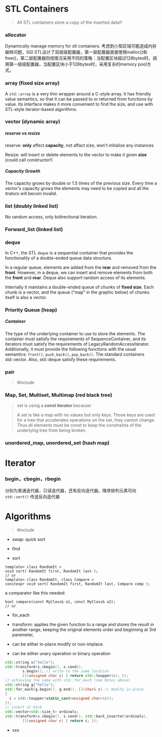 # STL Containers

> All STL containers store a copy of the inserted data!!

### allocator

Dynamically manage memory for stl containers. 考虑到小型区域可能造成内存破碎问题，SGI STL设计了双层级配置器，第一层配置器直接使用malloc()和free()，第二层配置器则视情况采用不同的策略：当配置区块超过128bytes时，调用第一层级配置器，当配置区块小于128bytes时，采用复杂的memory pool方式。

### array (fixed size array)

A `std::array` is a very thin wrapper around a C-style array. It has friendly value semantics, so that it can be passed to or returned from functions by value. Its interface makes it more convenient to find the size, and use with STL-style iterator-based algorithms.

### vector (dynamic array)

##### reserve vs resize

reserve: **only** affect **capacity**, not affact size, won't initialize any instances

Resize: will insert or delete elements to the vector to make it given **size** (could call constructor!)

##### Capacity Growth

The capacity grows by double or 1.5 times of the previous size. Every time a vector's capacity grows the elements may need to be copied and all the itrators will becom invalid.

### list (doubly linked list)

No random access, only bidirectional iteration.

### Forward_list (linked list)

### deque

In C++, the STL `deque` is a sequential container that provides the functionality of a double-ended queue data structure.

In a regular queue, elements are added from the **rear** and removed from the **front**. However, in a deque, we can insert and remove elements from both the **front** and **rear**. Deque also support random access of its elements.

Internally it maintains a double-ended queue of *chunks* of **fixed size**. Each chunk is a vector, and the queue (“map” in the graphic below) of chunks itself is also a vector.

### Priority Queue (heap)

##### Container

The type of the underlying container to use to store the elements. The container must satisfy the requirements of SequenceContainer, and its iterators must satisfy the requirements of LegacyRandomAccessIterator. Additionally, it must provide the following functions with the usual semantics: `front()`, `push_back()`, `pop_back()`. The standard containers std::vector. Also, std::deque satisfy these requirements.

### pair

> \#include <utility>

### Map, Set, Multiset, Multimap (red black tree)

> set is using a **const iterator** because:
>
> A set is like a map with no values but only keys. Those keys are used for a tree that accelerates operations on the set, they cannot change. Thus all elements must be const to keep the constraints of the underlying tree from being broken.

### unordered_map, unordered_set (hash map)



# Iterator

### begin，cbegin，rbegin

分别为普通迭代器，只读迭代器，还有反向迭代器。降序排列元素可向 `std::sort()` 传送反向迭代器





# Algorithms

> \#include <algorithm>

- swap: quick sort

- find

- sort

 ```
template< class RandomIt >
void sort( RandomIt first, RandomIt last );
// or
template< class RandomIt, class Compare >
constexpr void sort( RandomIt first, RandomIt last, Compare comp );
 ```

 a comparator like this needed:

 ```
bool compare(const MyClass& o1, const MyClass& o2);
// or 
 
 ```

- for_each

- transform: applies the given function to a range and stores the result in another range, keeping the original elements order and beginning at 3rd paremeter, 

 - can be either in-place modify or non-implace.
 - can be either unary operation or binary operation

 ```c++
 std::string s{"hello"};
 std::transform(s.cbegin(), s.cend(),
         s.begin(), // write to the same location
         [](unsigned char c) { return std::toupper(c); });
 // achieving the same with std::for_each (see Notes above)
 std::string g{"hello"};
 std::for_each(g.begin(), g.end(), [](char& c) // modify in-place
 {
   c = std::toupper(static_cast<unsigned char>(c));
 });
 // insert at back
 std::vector<std::size_t> ordinals;
 std::transform(s.cbegin(), s.cend(), std::back_inserter(ordinals),
         [](unsigned char c) { return c; });
 ```

  

- xxx

